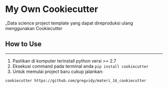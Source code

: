 # My Own Cookiecutter

_Data science project template yang dapat direproduksi ulang menggunakan Cookiecutter


## How to Use
-----------

1. Pastikan di komputer terinstall python versi >= 2.7
2. Eksekusi command pada terminal anda `pip install cookiecutter`
3. Untuk memulai project baru cukup jalankan:
``` bash
cookiecutter https://github.com/gregvidy/materi_16_cookiecutter
```
